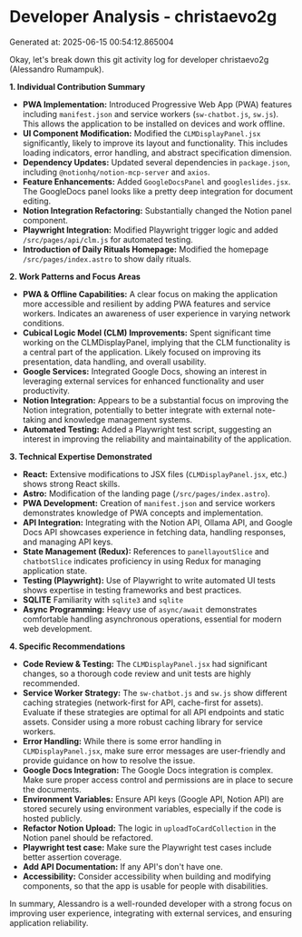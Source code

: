 # Developer Analysis - christaevo2g
Generated at: 2025-06-15 00:54:12.865004

Okay, let's break down this git activity log for developer christaevo2g (Alessandro Rumampuk).

**1. Individual Contribution Summary**

*   **PWA Implementation:** Introduced Progressive Web App (PWA) features including `manifest.json` and service workers (`sw-chatbot.js`, `sw.js`).  This allows the application to be installed on devices and work offline.
*   **UI Component Modification:** Modified the `CLMDisplayPanel.jsx` significantly, likely to improve its layout and functionality. This includes loading indicators, error handling, and abstract specification dimension.
*   **Dependency Updates:** Updated several dependencies in `package.json`, including `@notionhq/notion-mcp-server` and `axios`.
*   **Feature Enhancements:** Added `GoogleDocsPanel` and `googleslides.jsx`. The GoogleDocs panel looks like a pretty deep integration for document editing.
*   **Notion Integration Refactoring:** Substantially changed the Notion panel component.
*   **Playwright Integration:** Modified Playwright trigger logic and added `/src/pages/api/clm.js` for automated testing.
*    **Introduction of Daily Rituals Homepage:** Modified the homepage `/src/pages/index.astro` to show daily rituals.

**2. Work Patterns and Focus Areas**

*   **PWA & Offline Capabilities:** A clear focus on making the application more accessible and resilient by adding PWA features and service workers.  Indicates an awareness of user experience in varying network conditions.
*   **Cubical Logic Model (CLM) Improvements:** Spent significant time working on the CLMDisplayPanel, implying that the CLM functionality is a central part of the application.  Likely focused on improving its presentation, data handling, and overall usability.
*   **Google Services:** Integrated Google Docs, showing an interest in leveraging external services for enhanced functionality and user productivity.
*   **Notion Integration:** Appears to be a substantial focus on improving the Notion integration, potentially to better integrate with external note-taking and knowledge management systems.
*   **Automated Testing:** Added a Playwright test script, suggesting an interest in improving the reliability and maintainability of the application.

**3. Technical Expertise Demonstrated**

*   **React:** Extensive modifications to JSX files (`CLMDisplayPanel.jsx`, etc.) shows strong React skills.
*   **Astro:** Modification of the landing page (`/src/pages/index.astro`).
*   **PWA Development:**  Creation of `manifest.json` and service workers demonstrates knowledge of PWA concepts and implementation.
*   **API Integration:** Integrating with the Notion API, Ollama API, and Google Docs API showcases experience in fetching data, handling responses, and managing API keys.
*   **State Management (Redux):** References to `panellayoutSlice` and `chatbotSlice` indicates proficiency in using Redux for managing application state.
*   **Testing (Playwright):** Use of Playwright to write automated UI tests shows expertise in testing frameworks and best practices.
*   **SQLITE** Familiarity with `sqlite3` and `sqlite`
*   **Async Programming:**  Heavy use of `async/await` demonstrates comfortable handling asynchronous operations, essential for modern web development.

**4. Specific Recommendations**

*   **Code Review & Testing:**  The `CLMDisplayPanel.jsx` had significant changes, so a thorough code review and unit tests are highly recommended.
*   **Service Worker Strategy:**  The `sw-chatbot.js` and `sw.js` show different caching strategies (network-first for API, cache-first for assets).  Evaluate if these strategies are optimal for all API endpoints and static assets.  Consider using a more robust caching library for service workers.
*   **Error Handling:**  While there is some error handling in `CLMDisplayPanel.jsx`, make sure error messages are user-friendly and provide guidance on how to resolve the issue.
*   **Google Docs Integration:**  The Google Docs integration is complex. Make sure proper access control and permissions are in place to secure the documents.
*   **Environment Variables:** Ensure API keys (Google API, Notion API) are stored securely using environment variables, especially if the code is hosted publicly.
*   **Refactor Notion Upload:** The logic in `uploadToCardCollection` in the Notion panel should be refactored.
*   **Playwright test case:** Make sure the Playwright test cases include better assertion coverage.
*   **Add API Documentation:** If any API's don't have one.
*   **Accessibility:** Consider accessibility when building and modifying components, so that the app is usable for people with disabilities.

In summary, Alessandro is a well-rounded developer with a strong focus on improving user experience, integrating with external services, and ensuring application reliability.
